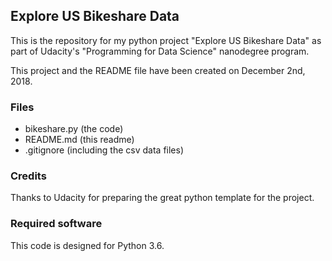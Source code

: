 ## Explore US Bikeshare Data
This is the repository for my python project "Explore US Bikeshare Data" as part of Udacity's "Programming for Data Science" nanodegree program.

This project and the README file have been created on December 2nd, 2018.

### Files
* bikeshare.py (the code)
* README.md (this readme)
* .gitignore (including the csv data files)

### Credits
Thanks to Udacity for preparing the great python template for the project.

### Required software
This code is designed for Python 3.6.